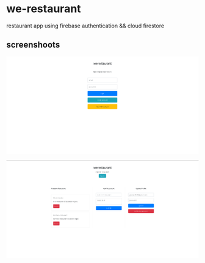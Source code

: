# we-restaurant
restaurant app using firebase authentication && cloud firestore

## screenshoots
![login page](https://github.com/itsgracian/we-restaurant/blob/master/src/assets/images/Screenshot%20from%202020-07-28%2021-14-20.png)

![restaurant page](https://github.com/itsgracian/we-restaurant/blob/master/src/assets/images/Screenshot%20from%202020-07-28%2021-16-01.png)